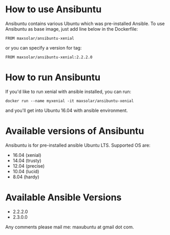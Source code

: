 # How to use Ansibuntu
Ansibuntu contains various Ubuntu which was pre-installed Ansible. 
To use Ansibuntu as base image, just add line below in the Dockerfile:
```
FROM maxsolar/ansibuntu-xenial
```

or you can specify a version for tag:

```
FROM maxsolar/ansibuntu-xenial:2.2.2.0
```

# How to run Ansibuntu
If you'd like to run xenial with ansible installed, you can run:
```
docker run --name myxenial -it maxsolar/ansibuntu-xenial
```
and you'll get into Ubuntu 16.04 with ansible environment.

# Available versions of Ansibuntu
Ansibuntu is for pre-installed ansible Ubuntu LTS. Supported OS are:
* 16.04 (xenial)
* 14.04 (trusty)
* 12.04 (precise)
* 10.04 (lucid)
*  8.04 (hardy)

# Available Ansible Versions
* 2.2.2.0
* 2.3.0.0

Any comments please mail me: maxubuntu at gmail dot com.
